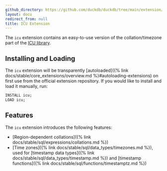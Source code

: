 ```yaml
---
github_directory: https://github.com/duckdb/duckdb/tree/main/extension/icu
layout: docu
redirect_from: null
title: ICU Extension
---
```


The `icu` extension contains an easy-to-use version of the collation/timezone part of the [ICU library](https://github.com/unicode-org/icu).

## Installing and Loading

The `icu` extension will be transparently [autoloaded]({% link docs/stable/core_extensions/overview.md %}#autoloading-extensions) on first use from the official extension repository.
If you would like to install and load it manually, run:

```sql
INSTALL icu;
LOAD icu;
```

## Features

The `icu` extension introduces the following features:

* [Region-dependent collations]({% link docs/stable/sql/expressions/collations.md %})
* [Time zones]({% link docs/stable/sql/data_types/timezones.md %}), used for [timestamp data types]({% link docs/stable/sql/data_types/timestamp.md %}) and [timestamp functions]({% link docs/stable/sql/functions/timestamptz.md %})
